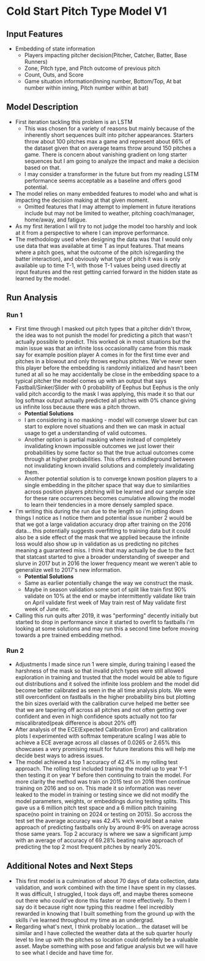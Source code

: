 # Cold Start Pitch Type Model V1

## Input Features

- Embedding of state information
  - Players impacting pitcher decision(Pitcher, Catcher, Batter, Base Runners)
  - Zone, Pitch type, and Pitch outcome of previous pitch
  - Count, Outs, and Score
  - Game situation information(Inning number, Bottom/Top, At bat number within inning, Pitch number within at bat)

## Model Description

- First iteration tackling this problem is an LSTM
  - This was chosen for a variety of reasons but mainly because of the inherently short sequences built into pitcher appearances. Starters throw about 100 pitches max a game and represent about 66% of the dataset given that on average teams throw around 150 pitches a game. There is concern about vanishing gradient on long starter sequences but I am going to analyze the impact and make a decision based on that.
  - I may consider a transformer in the future but from my reading LSTM performance seems acceptable as a baseline and offers good potential.
- The model relies on many embedded features to model who and what is impacting the decision making at that given moment.
  - Omitted features that I may attempt to implement in future iterations include but may not be limited to weather, pitching coach/manager, home/away, and fatigue.
- As my first iteration I will try to not judge the model too harshly and look at it from a perspective to where I can improve performance.
- The methodology used when designing the data was that I would only use data that was available at time T as input features. That means where a pitch goes, what the outcome of the pitch is(regarding the batter interaction), and obviously what type of pitch it was is only available up to time T-1, with those T-1 values being used directly at input features and the rest getting carried forward in the hidden state as learned by the model.

## Run Analysis

### Run 1

- First time through I masked out pitch types that a pitcher didn't throw, the idea was to not punish the model for predicting a pitch that wasn't actually possible to predict. This worked ok in most situations but the main issue was that an infinite loss occasionallly came from this mask say for example position player A comes in for the first time ever and pitches in a blowout and only throws eephus pitches. We've never seen this player before the embedding is randomly initialized and hasn't been tuned at all so he may accidentally be close in the embedding space to a typical pitcher the model comes up with an output that says Fastball/Sinker/Slider with 0 probability of Eephus but Eephus is the only valid pitch accordig to the mask I was applying, this made it so that our log softmax output actually predicted all pitches with 0% chance giving us infinite loss because there was a pitch thrown.
  - **Potential Solutions**
  - I am considering is no masking - model will converge slower but can start to explore novel situations and then we can mask in actual usage to get a understanding of valid outcomes.
  - Another option is partial masking where instead of completely invalidating known impossible outcomes we just lower their probabilities by some factor so that the true actual outcomes come through at higher probabilities. This offers a middleground between not invalidating known invalid solutions and completely invalidating them.
  - Another potential solution is to converge known position players to a single embedding in the pitcher space that way due to similarities across position players pitching will be learned and our sample size for these rare occurrences becomes cumulative allowing the model to learn their tendencies in a more densely sampled space.
- I'm writing this during the run due to the length so i'm jotting down things I notice as I notice them and potential issue number 2 would be that we got a large validation accuracy drop after training on the 2016 data... this potentially suggests overfitting to training data but it could also be a side effect of the mask that we applied because the infinite loss would also show up in validation as us predicting no pitches meaning a guaranteed miss. I think that may actually be due to the fact that statcast started to give a broader understanding of sweeper and slurve in 2017 but in 2016 the lower frequency meant we weren't able to generalize well to 2017's new information.
  - **Potential Solutions**
  - Same as earlier potentially change the way we construct the mask.
  - Maybe in season validation some sort of split like train first 90% validate on 10% at the end or maybe intermittently validate like train on April validate first week of May train rest of May validate first week of June etc.
- Calling this run quits after 2019, it was "performing" decently initially but started to drop in performance since it started to overfit to fastballs i'm looking at some solutions and may run this a second time before moving towards a pre trained embedding method.

### Run 2

- Adjustments I made since run 1 were simple, during training I eased the harshness of the mask so that invalid pitch types were still allowed exploration in training and trusted that the model would be able to figure out distributions and it solved the infinite loss problem and the model did become better calibrated as seen in the all time analysis plots. We were still overconfident on fastballs in the higher probability bins but plotting the bin sizes overlaid with the calibration curve helped me better see that we are tapering off across all pitches and not often getting over confident and even in high confidence spots actually not too far miscalibrated(peak difference is about 20% off)
- After analysis of the ECE(Expected Calibration Error) and calibration plots I experimented with softmax temperature scaling I was able to achieve a ECE average across all classes of 0.0265 or 2.65% this showcases a very promising result for future iterations this will help me decide best ways to adress issues.
- The model achieved a top 1 accuracy of 42.4% in my rolling test approach. The rolling test included training the model up to year Y-1 then testing it on year Y before then continuing to train the model. For more clarity the method was train on 2015 test on 2016 then continue training on 2016 and so on. This made it so information was never leaked to the model in training or testing since we did not modify the model parameters, weights, or embeddings during testing splits. This gave us a 6 million pitch test space and a 6 million pitch training space(no point in training on 2024 or testing on 2015). So accross the test set the average accuracy was 42.4% wich would beat a naive approach of predicting fastballs only by around 8-9% on average across those same years. Top 2 accuracy is where we saw a significant jump with an average of accuracy of 69.28% beating naive approach of predicting the top 2 most frequent pitches by nearly 20%.

## Additional Notes and Next Steps

- This first model is a culmination of about 70 days of data collection, data validation, and work combined with the time I have spent in my classes. It was difficult, I struggled, I took days off, and maybe theres someone out there who could've done this faster or more effectively. To them I say do it because right now typing this readme I feel incredibly rewarded in knowing that I built something from the ground up with the skills i've learned throughout my time as an undergrad.
- Regarding what's next, I think probably location... the dataset will be similar and I have collected the weather data at the sub quarter hourly level to line up with the pitches so location could definitely be a valuable asset. Maybe something with pose and fatigue analysis but we will have to see what I decide and have time for.
